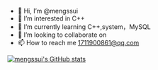 - 👋 Hi, I’m @mengssui
- 👀 I’m interested in C++
- 🌱 I’m currently learning C++,system，MySQL
- 💞️ I’m looking to collaborate on 
- 📫 How to reach me 1711900861@qq.com

<!---
mengssui/mengssui is a ✨ special ✨ repository because its `README.md` (this file) appears on your GitHub profile.
You can click the Preview link to take a look at your changes.
--->
[![mengssui's GitHub stats](https://github-readme-stats.vercel.app/api?username=mengssui)](https://github.com/mengssui/github-readme-stats)
